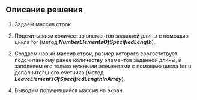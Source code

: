 ## Описание решения

1. Задаём массив строк.

2. Подсчитываем количество элементов заданной длины с помощью цикла for (метод _**NumberElementsOfSpecifiedLength**_).
3. Создаем новый массив строк, размер которого соответствует подсчитанному ранее количеству элементов заданной длины, и заполняем его только нужными элементами с помощью цикла for и дополнительного счетчика (метод _**LeaveElementsOfSpecifiedLengthInArray**_).

4. Выводим получившийся массив на экран.